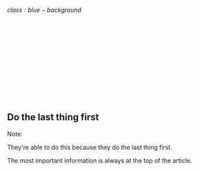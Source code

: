 $class:blue-background$

<h2 class="left white" style="padding-top: 200px;">
  Do the last thing first
</h2>

Note:

They're able to do this because they do the last thing first.

The most important information is always at the top of the article.
